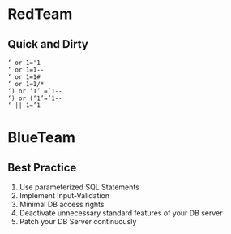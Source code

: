 # RedTeam

## Quick and Dirty
```
‘ or 1='1
‘ or 1=1--
‘ or 1=1#
‘ or 1=1/*
‘) or ‘1’ =’1--
‘) or (‘1’=’1--
‘ || 1=’1
```

# BlueTeam

## Best Practice

1. Use parameterized SQL Statements
2. Implement Input-Validation 
3. Minimal DB access rights 
4. Deactivate unnecessary standard features of your DB server
5. Patch your DB Server continuously
